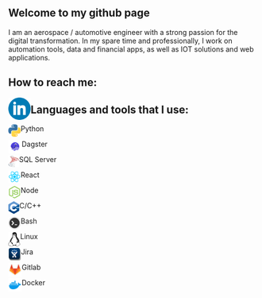 ## Welcome to my github page

I am an aerospace / automotive engineer with a strong passion for the digital transformation.
In my spare time and professionally, I work on automation tools, data and financial apps, as well as IOT solutions and web applications.
## How to reach me:

[<img src="./Icons/linkedin_icon.png" align="left" alt="Linkedin" height="45px">](https://www.linkedin.com/in/raphael-becker-832690173/)

## Languages and tools that I use:

<img align="left" height="25px" src="/Icons/python3.png" /> Python

<img align="left" height="27px" src="/Icons/dagster.png" /> Dagster

<img align="left" height="24px" src="/Icons/sqlserver.jpg" /> SQL Server

<img align="left" height="25px" src="/Icons/react.png" /> React

<img align="left" height="25px" src="/Icons/node_js.png" /> Node

<img align="left" height="25px" src="/Icons/c++.png" /> C/C++

<img align="left" height="25px" src="/Icons/bash.png" /> Bash

<img align="left" height="29px" src="/Icons/linux_bw.png" /> Linux

<img align="left" height="27px" src="/Icons/jira_icon.png" /> Jira

<img align="left" height="27px" src="/Icons/gitlab.png" /> Gitlab

<img align="left" height="27px" src="/Icons/docker_icon.png" /> Docker



